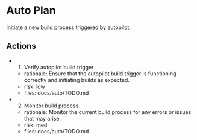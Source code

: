 # Auto Plan

Initiate a new build process triggered by autopilot.

## Actions
- 1. Verify autopilot build trigger
  - rationale: Ensure that the autopilot build trigger is functioning correctly and initiating builds as expected.
  - risk: low
  - files: docs/auto/TODO.md
- 2. Monitor build process
  - rationale: Monitor the current build process for any errors or issues that may arise.
  - risk: med
  - files: docs/auto/TODO.md